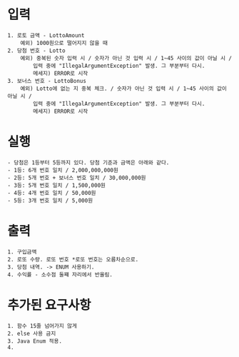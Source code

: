# 입력
    1. 로토 금액 - LottoAmount
        예외) 1000원으로 떨어지지 않을 때
    2. 당첨 번호 - Lotto
        예외) 중복된 숫자 입력 시 / 숫자가 아닌 것 입력 시 / 1~45 사이의 값이 아닐 시 / 
            입력 중에 "IllegalArgumentException" 발생. 그 부분부터 다시.    
            메세지) ERROR로 시작
    3. 보너스 번호 - LottoBonus 
        예외) Lotto에 없는 지 중복 체크. / 숫자가 아닌 것 입력 시 / 1~45 사이의 값이 아닐 시 / 
            입력 중에 "IllegalArgumentException" 발생. 그 부분부터 다시.    
            메세지) ERROR로 시작

# 실행
    - 당첨은 1등부터 5등까지 있다. 당첨 기준과 금액은 아래와 같다.
    - 1등: 6개 번호 일치 / 2,000,000,000원
    - 2등: 5개 번호 + 보너스 번호 일치 / 30,000,000원
    - 3등: 5개 번호 일치 / 1,500,000원
    - 4등: 4개 번호 일치 / 50,000원
    - 5등: 3개 번호 일치 / 5,000원

# 출력
    1. 구입금액 
    2. 로또 수량. 로또 번호 *로또 번호는 오름차순으로.
    3. 당첨 내역. -> ENUM 사용하기.
    4. 수익률 - 소수점 둘쨰 자리에서 반올림.

# 추가된 요구사항
    1. 함수 15줄 넘어가지 않게
    2. else 사용 금지
    3. Java Enum 적용. 
    4. 